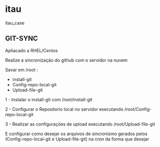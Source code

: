 # itau
itau_case

## GIT-SYNC
Apliacado a RHEL/Centos

Realize a sincronização do github com o servidor na nuvem

Savar em /root :

* install-git
* Config-repo-local-git
* Upload-file-git

1 - Instalar o install-git com /root/install-git

2 - Configurar o Repositorio local no servidor executando /root/Config-repo-local-git

3 - Realizar as configurações de upload executando /root/Upload-file-git

E configurar como desejar os arquivos de sincronismo gerados pelos (Config-repo-local-git e Upload-file-git) na cron da forma que desejar
